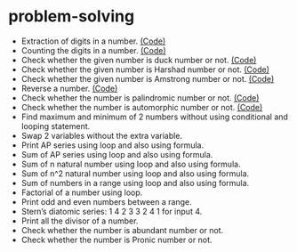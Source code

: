 # problem-solving

- Extraction of digits in a number. [(Code)](https://github.com/sandyg6/problem-solving/tree/main/1)
- Counting the digits in a number. [(Code)](https://github.com/sandyg6/problem-solving/tree/main/2)
- Check whether the given number is duck number or not. [(Code)](https://github.com/sandyg6/problem-solving/tree/main/3)
- Check whether the given number is Harshad number or not. [(Code)](https://github.com/sandyg6/problem-solving/tree/main/4)
- Check whether the given number is Amstrong number or not. [(Code)](https://github.com/sandyg6/problem-solving/tree/main/5)
- Reverse a number. [(Code)](https://github.com/sandyg6/problem-solving/tree/main/6)
- Check whether the number is palindromic number or not. [(Code)](https://github.com/sandyg6/problem-solving/tree/main/7)
- Check whether the number is automorphic number or not. [(Code)](https://github.com/sandyg6/problem-solving/tree/main/8)
- Find maximum and minimum of 2 numbers without using conditional and looping statement.
- Swap 2 variables without the extra variable.
- Print AP series using loop and also using formula.
- Sum of AP series using loop and also using formula.
- Sum of n natural number using loop and also using formula.
- Sum of n^2 natural number using loop and also using formula.
- Sum of numbers in a range using loop and also using formula.
- Factorial of a number using loop.
- Print odd and even numbers between a range.
- Stern’s diatomic series: 1 4 2 3 3 2 4 1 for input 4.
- Print all the divisor of a number.
-  Check whether the number is abundant number or not.
-  Check whether the number is Pronic number or not.
 
